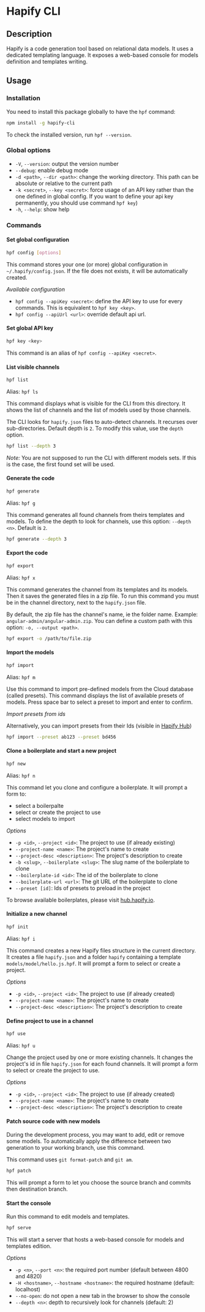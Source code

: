 # Hapify CLI

## Description

Hapify is a code generation tool based on relational data models.
It uses a dedicated templating language.
It exposes a web-based console for models definition and templates writing.

## Usage

### Installation

You need to install this package globally to have the `hpf` command:

```bash
npm install -g hapify-cli
```

To check the installed version, run `hpf --version`.

### Global options

-   `-V`, `--version`: output the version number
-   `--debug`: enable debug mode
-   `-d <path>`, `--dir <path>`: change the working directory. This path can be absolute or relative to the current path
-   `-k <secret>`, `--key <secret>`: force usage of an API key rather than the one defined in global config. If you want to define your api key permanently, you should use command `hpf key`)
-   `-h`, `--help`: show help

### Commands

#### Set global configuration

```bash
hpf config [options]
```

This command stores your one (or more) global configuration in `~/.hapify/config.json`.
If the file does not exists, it will be automatically created.

_Available configuration_

-   `hpf config --apiKey <secret>`: define the API key to use for every commands. This is equivalent to `hpf key <key>`.
-   `hpf config --apiUrl <url>`: override default api url.

#### Set global API key

```bash
hpf key <key>
```

This command is an alias of `hpf config --apiKey <secret>`.

#### List visible channels

```bash
hpf list
```

Alias: `hpf ls`

This command displays what is visible for the CLI from this directory.
It shows the list of channels and the list of models used by those channels.

The CLI looks for `hapify.json` files to auto-detect channels.
It recurses over sub-directories. Default depth is `2`.
To modify this value, use the `depth` option.

```bash
hpf list --depth 3
```

_Note:_
You are not supposed to run the CLI with different models sets.
If this is the case, the first found set will be used.

#### Generate the code

```bash
hpf generate
```

Alias: `hpf g`

This command generates all found channels from theirs templates and models.
To define the depth to look for channels, use this option: `--depth <n>`. Default is `2`.

```bash
hpf generate --depth 3
```

#### Export the code

```bash
hpf export
```

Alias: `hpf x`

This command generates the channel from its templates and its models.
Then it saves the generated files in a zip file.
To run this command you must be in the channel directory, next to the `hapify.json` file.

By default, the zip file has the channel's name, ie the folder name.
Example: `angular-admin/angular-admin.zip`.
You can define a custom path with this option: `-o, --output <path>`.

```bash
hpf export -o /path/to/file.zip
```

#### Import the models

```bash
hpf import
```

Alias: `hpf m`

Use this command to import pre-defined models from the Cloud database (called presets).
This command displays the list of available presets of models.
Press space bar to select a preset to import and enter to confirm.

_Import presets from ids_

Alternatively, you can import presets from their Ids (visible in [Hapify Hub](https://hub.hapify.io/))

```bash
hpf import --preset ab123 --preset bd456
```

#### Clone a boilerplate and start a new project

```bash
hpf new
```

Alias: `hpf n`

This command let you clone and configure a boilerplate.
It will prompt a form to:

-   select a boilerpalte
-   select or create the project to use
-   select models to import

_Options_

-   `-p <id>`, `--project <id>`: The project to use (if already existing)
-   `--project-name <name>`: The project's name to create
-   `--project-desc <description>`: The project's description to create
-   `-b <slug>`, `--boilerplate <slug>`: The slug name of the boilerplate to clone
-   `--boilerplate-id <id>`: The id of the boilerplate to clone
-   `--boilerplate-url <url>`: The git URL of the boilerplate to clone
-   `--preset [id]`: Ids of presets to preload in the project

To browse available boilerplates, please visit [hub.hapify.io](https://hub.hapify.io).

#### Initialize a new channel

```bash
hpf init
```

Alias: `hpf i`

This command creates a new Hapify files structure in the current directory.
It creates a file `hapify.json` and a folder `hapify` containing a template `models/model/hello.js.hpf`.
It will prompt a form to select or create a project.

_Options_

-   `-p <id>`, `--project <id>`: The project to use (if already created)
-   `--project-name <name>`: The project's name to create
-   `--project-desc <description>`: The project's description to create

#### Define project to use in a channel

```bash
hpf use
```

Alias: `hpf u`

Change the project used by one or more existing channels.
It changes the project's id in file `hapify.json` for each found channels.
It will prompt a form to select or create the project to use.

_Options_

-   `-p <id>`, `--project <id>`: The project to use (if already created)
-   `--project-name <name>`: The project's name to create
-   `--project-desc <description>`: The project's description to create

#### Patch source code with new models

During the development process, you may want to add, edit or remove some models.
To automatically apply the difference between two generation to your working branch, use this command.

This command uses `git format-patch` and `git am`.

```bash
hpf patch
```

This will prompt a form to let you choose the source branch and commits then destination branch.

#### Start the console

Run this command to edit models and templates.

```bash
hpf serve
```

This will start a server that hosts a web-based console for models and templates edition.

_Options_

-   `-p <n>`, `--port <n>`: the required port number (default between 4800 and 4820)
-   `-H <hostname>`, `--hostname <hostname>`: the required hostname (default: localhost)
-   `--no-open`: do not open a new tab in the browser to show the console
-   `--depth <n>`: depth to recursively look for channels (default: 2)

